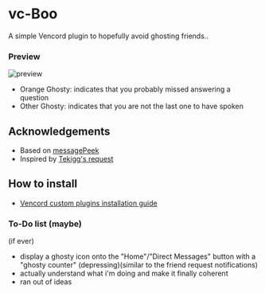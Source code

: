 # vc-Boo
A simple Vencord plugin to hopefully avoid ghosting friends..


### Preview

![preview](https://github.com/ve-i/vc-Boo/blob/main/preview/preview2.png)

- Orange Ghosty: indicates that you probably missed answering a question
- Other Ghosty: indicates that you are not the last one to have spoken

## Acknowledgements

- Based on [messagePeek](https://github.com/Domis-Vencord-Plugins/MessagePeek)
- Inspired by [Tekigg's request](https://github.com/Vencord/plugin-requests/issues/852)


## How to install

- [Vencord custom plugins installation guide](https://docs.vencord.dev/installing/custom-plugins/)


### To-Do list (maybe)
(if ever)


- display a ghosty icon onto the "Home"/"Direct Messages" button with a "ghosty counter" (depressing)(similar to the friend request notifications)
- actually understand what i'm doing and make it finally coherent
- ran out of ideas
